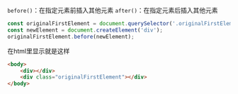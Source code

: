 `before()`：在指定元素前插入其他元素
`after()`：在指定元素后插入其他元素
```JavaScript
const originalFirstElement = document.querySelector('.originalFirstElement');
const newElement = document.createElement('div');
originalFirstElement.before(newElement);
```
在html里显示就是这样
```HTML
<body>
	<div></div>
	<div class="originalFirstElement"></div>
</body>
```